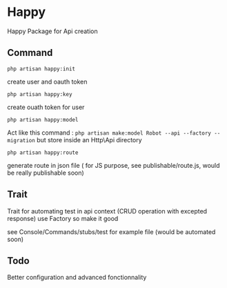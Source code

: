 # Happy

Happy Package for Api creation

## Command
`php artisan happy:init`

create user and oauth token

`php artisan happy:key`

create ouath token for user

`php artisan happy:model`

Act like this command : `php artisan make:model Robot --api --factory --migration` but store inside an Http\Api directory

`php artisan happy:route`

generate route in json file ( for JS purpose, see publishable/route.js, would be really publishable soon)

## Trait 

Trait for automating test in api context (CRUD operation with excepted response) use Factory so make it good

see Console/Commands/stubs/test for example file (would be automated soon)

## Todo
Better configuration and advanced fonctionnality

